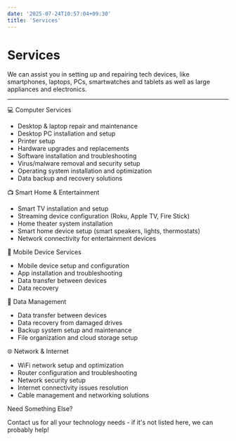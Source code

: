 ```yaml
---
date: '2025-07-24T10:57:04+09:30'
title: 'Services'
---
```

# Services

We can assist you in setting up and repairing tech devices, like smartphones, laptops, PCs, smartwatches and tablets as well as large appliances and electronics.

-----------------------------------

💻 Computer Services

- Desktop & laptop repair and maintenance
- Desktop PC installation and setup
- Printer setup
- Hardware upgrades and replacements
- Software installation and troubleshooting
- Virus/malware removal and security setup
- Operating system installation and optimization
- Data backup and recovery solutions


📺 Smart Home & Entertainment

- Smart TV installation and setup
- Streaming device configuration (Roku, Apple TV, Fire Stick)
- Home theater system installation
- Smart home device setup (smart speakers, lights, thermostats)
- Network connectivity for entertainment devices


📱 Mobile Device Services 

- Mobile device setup and configuration
- App installation and troubleshooting
- Data transfer between devices
- Data recovery
 

💾 Data Management 

- Data transfer between devices
- Data recovery from damaged drives
- Backup system setup and maintenance
- File organization and cloud storage setup
 

🌐 Network & Internet

- WiFi network setup and optimization
- Router configuration and troubleshooting
- Network security setup
- Internet connectivity issues resolution
- Cable management and networking solutions
 

Need Something Else?

Contact us for all your technology needs - if it's not listed here, we can probably help!

